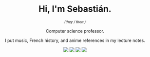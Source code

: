 <h1 align=center> Hi, I'm Sebastián.</h1>

<p align=center> <sup> <em> (they / them) </em> </sup> </p>

<p align=center>Computer science professor.</p>
<p align=center>I put music, French history, and anime references in my lecture notes.</p>

<p align="center">
    <img src="https://img.shields.io/badge/Nacido-CDMX-%23006341">
    <img src="https://img.shields.io/badge/Location-BKLN-%23FF6600">
    <!-- <img src="https://img.shields.io/badge/Aime-FRA-002654"> -->
    <img src="https://img.shields.io/badge/%E5%8B%89%E5%BC%B7%E4%B8%AD-JPN-BC002D">
    <img src="https://img.shields.io/badge/O%C4%8Dit_se-CZE-FFFFFF">
</p>